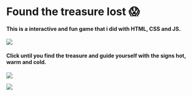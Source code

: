 # Found the treasure lost 😱
#### This is a interactive and fun game that i did with HTML, CSS and JS.
![](https://imgur.com/RjHRyvj.png)
#### Click until you find the treasure and guide yourself with the signs hot, warm and cold.
![](https://imgur.com/rQrYW1g.png)

![](https://imgur.com/bLXP6Fk.png)
